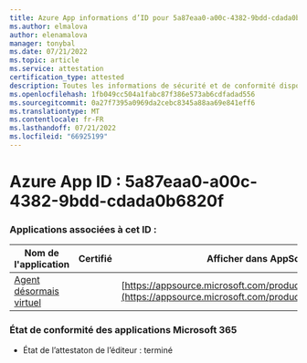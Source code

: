 ```yaml
---
title: Azure App informations d’ID pour 5a87eaa0-a00c-4382-9bdd-cdada0b6820f
ms.author: elmalova
author: elenamalova
manager: tonybal
ms.date: 07/21/2022
ms.topic: article
ms.service: attestation
certification_type: attested
description: Toutes les informations de sécurité et de conformité disponibles pour 5a87eaa0-a00c-4382-9bdd-cdada0b6820f.
ms.openlocfilehash: 1fb049cc504a1fabc87f386e573ab6cdfadad556
ms.sourcegitcommit: 0a27f7395a0969da2cebc8345a88aa69e841eff6
ms.translationtype: MT
ms.contentlocale: fr-FR
ms.lasthandoff: 07/21/2022
ms.locfileid: "66925199"
---
```

# <a name="azure-app-id-5a87eaa0-a00c-4382-9bdd-cdada0b6820f"></a>Azure App ID : 5a87eaa0-a00c-4382-9bdd-cdada0b6820f


### <a name="apps-associated-with-this-id"></a>Applications associées à cet ID :
| **Nom de l'application** | **Certifié** | **Afficher dans AppSource** |
|--------------|---------------|-----------------------|
| [Agent désormais virtuel](../forward/WA104381816.md) |  | [https://appsource.microsoft.com/product/office/WA104381816](https://appsource.microsoft.com/product/office/WA104381816) |

### <a name="microsoft-365-app-compliance-status"></a>État de conformité des applications Microsoft 365
- État de l’attestaton de l’éditeur : terminé
